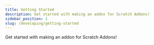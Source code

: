 ```yaml
---
title: Getting Started
description: Get started with making an addon for Scratch Addons!
sidebar_position: 1
slug: /developing/getting-started
---
```


Get started with making an addon for Scratch Addons!
